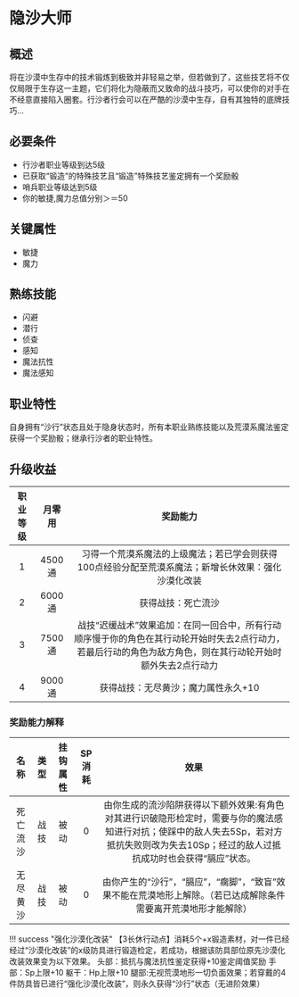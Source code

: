 # 隐沙大师

## 概述

将在沙漠中生存中的技术锻炼到极致并非轻易之举，但若做到了，这些技艺将不仅仅局限于生存这一主题，它们将化为隐蔽而又致命的战斗技巧，可以使你的对手在不经意直接陷入圈套。行沙者行会可以在严酷的沙漠中生存，自有其独特的底牌技巧...

## 必要条件

* 行沙者职业等级到达5级
* 已获取“锻造”的特殊技艺且“锻造”特殊技艺鉴定拥有一个奖励骰
* 哨兵职业等级达到5级
* 你的敏捷,魔力总值分别＞＝50

## 关键属性

* 敏捷
* 魔力

## 熟练技能

* 闪避
* 潜行
* 侦查
* 感知
* 魔法抗性
* 魔法感知

## 职业特性

自身拥有“沙行”状态且处于隐身状态时，所有本职业熟练技能以及荒漠系魔法鉴定获得一个奖励骰；继承行沙者的职业特性。

## 升级收益

职业等级|月零用|奖励能力
:--:|:--:|:--:
1|4500通|习得一个荒漠系魔法的上级魔法；若已学会则获得100点经验分配至荒漠系魔法；新增长休效果：强化沙漠化改装
2|6000通|获得战技：死亡流沙
3|7500通|战技“迟缓战术”效果追加：在同一回合中，所有行动顺序慢于你的角色在其行动轮开始时失去2点行动力，若最后行动的角色为敌方角色，则在其行动轮开始时额外失去2点行动力
4|9000通|获得战技：无尽黄沙；魔力属性永久+10

### 奖励能力解释

名称|类型|挂钩属性|SP消耗|效果
:--:|:--:|:--:|:--:|:--:
死亡流沙|战技|被动|0|由你生成的流沙陷阱获得以下额外效果:有角色对其进行识破隐形检定时，需要与你的魔法感知进行对抗；使踩中的敌人失去5Sp，若对方抵抗失败则改为失去10Sp；经过的敌人过抵抗成功时也会获得“膈应”状态。
无尽黄沙|战技|被动|0|由你产生的“沙行”，“膈应”，“瘸脚”，“致盲”效果不能在荒漠地形上解除。（若已达成解除条件需要离开荒漠地形才能解除）

!!! success "强化沙漠化改装"
    【3长休行动点】消耗5个+x锻造素材，对一件已经经过“沙漠化改装”的x级防具进行锻造检定，若成功，根据该防具部位原先沙漠化改装效果变为以下效果。
    头部：抵抗与魔法抗性鉴定获得+10鉴定阈值奖励
    手部：Sp上限+10
    躯干：Hp上限+10
    腿部:无视荒漠地形一切负面效果；若穿戴的4件防具皆已进行“强化沙漠化改装”，则永久获得“沙行”状态（无进阶效果）

